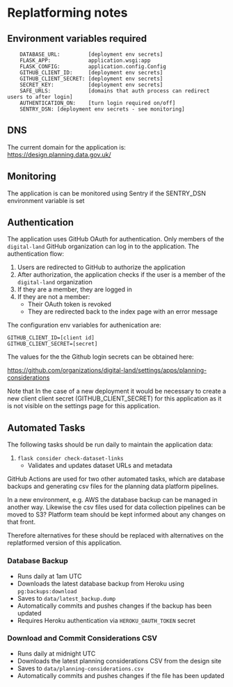 # Replatforming notes

## Environment variables required

```
    DATABASE_URL:         [deployment env secrets]
    FLASK_APP:            application.wsgi:app
    FLASK_CONFIG:         application.config.Config
    GITHUB_CLIENT_ID:     [deployment env secrets]
    GITHUB_CLIENT_SECRET: [deployment env secrets]
    SECRET_KEY:           [deployment env secrets]
    SAFE_URLS:            [domains that auth process can redirect users to after login]
    AUTHENTICATION_ON:    [turn login required on/off]
    SENTRY_DSN: [deployment env secrets - see monitoring]
```

## DNS

The current domain for the application is: https://design.planning.data.gov.uk/

## Monitoring

The application is can be monitored using Sentry if the SENTRY_DSN environment variable is set

## Authentication

The application uses GitHub OAuth for authentication. Only members of the `digital-land` GitHub organization can log in to the application. The authentication flow:

1. Users are redirected to GitHub to authorize the application
2. After authorization, the application checks if the user is a member of the `digital-land` organization
3. If they are a member, they are logged in
4. If they are not a member:
   * Their OAuth token is revoked
   * They are redirected back to the index page with an error message

The configuration env variables for authenication are:

    GITHUB_CLIENT_ID=[client id]
    GITHUB_CLIENT_SECRET=[secret]

The values for the the Github login secrets can be obtained here:

https://github.com/organizations/digital-land/settings/apps/planning-considerations

Note that In the case of a new deployment it would be necessary to create a new client client secret (GITHUB_CLIENT_SECRET) for this application as it is not visible on the settings page for this application.

## Automated Tasks

The following tasks should be run daily to maintain the application data:

1. `flask consider check-dataset-links`
   * Validates and updates dataset URLs and metadata

GitHub Actions are used for two other automated tasks, which are database backups and generating csv files for the planning data platform pipelines.

In a new environment, e.g. AWS the database backup can be managed in another way. Likewise the csv files used for data collection pipelines can be moved to S3? Platform team should be kept informed about any changes on that front.

Therefore alternatives for these should be replaced with alternatives on the replatformed version of this application.

### Database Backup
* Runs daily at 1am UTC
* Downloads the latest database backup from Heroku using `pg:backups:download`
* Saves to `data/latest_backup.dump`
* Automatically commits and pushes changes if the backup has been updated
* Requires Heroku authentication via `HEROKU_OAUTH_TOKEN` secret

### Download and Commit Considerations CSV
* Runs daily at midnight UTC
* Downloads the latest planning considerations CSV from the design site
* Saves to `data/planning-considerations.csv`
* Automatically commits and pushes changes if the file has been updated
